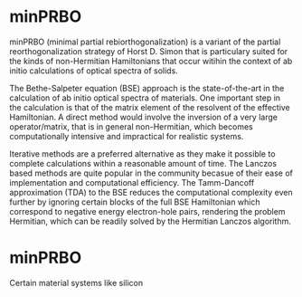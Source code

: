 # minPRBO
minPRBO (minimal partial rebiorthogonalization) is a variant of the partial reorthogonalization strategy of Horst D. Simon that is particulary suited for the kinds of non-Hermitian Hamiltonians that occur witihin the context of ab initio calculations of  optical spectra of solids.

The Bethe-Salpeter equation (BSE) approach is the state-of-the-art in the calculation of ab initio optical spectra of materials. One important step in the calculation is that of the matrix element of the resolvent of the effective Hamiltonian. A direct method would involve the inversion of a very large operator/matrix, that is in general non-Hermitian, which becomes computationally intensive and impractical for realistic systems.

Iterative methods are a preferred alternative as they make it possible to complete calculations within a reasonable amount of time. The Lanczos based methods are quite popular in the community becasue of their ease of implementation and computational efficiency. The Tamm-Dancoff approximation (TDA) to the BSE reduces the computational complexity even further by ignoring certain blocks of the full BSE Hamiltonian which correspond to negative energy electron-hole pairs, rendering the problem Hermitian, which can be readily solved by the Hermitian Lanczos algorithm.

# minPRBO

Certain material systems like silicon 
